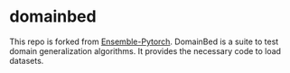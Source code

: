 # domainbed

This repo is forked from [Ensemble-Pytorch](https://github.com/TorchEnsemble-Community/Ensemble-Pytorch). DomainBed is a suite to test domain generalization algorithms. It provides the necessary code to load datasets.

